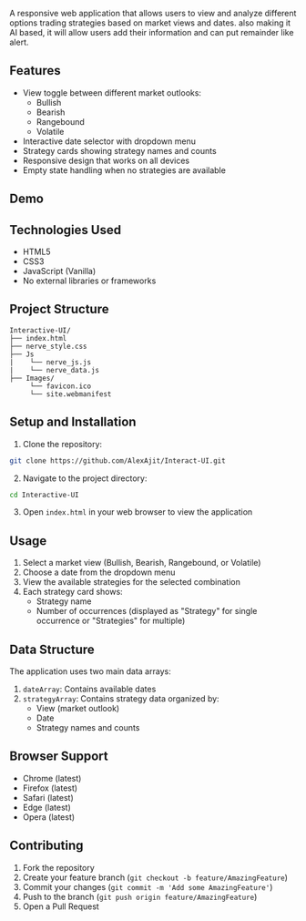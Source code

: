 A responsive web application that allows users to view and analyze different options trading strategies based on market views and dates. also making it AI based, it will allow users add their information and can put remainder like alert.

## Features

- View toggle between different market outlooks:
  - Bullish
  - Bearish
  - Rangebound
  - Volatile
- Interactive date selector with dropdown menu
- Strategy cards showing strategy names and counts
- Responsive design that works on all devices
- Empty state handling when no strategies are available

## Demo



## Technologies Used

- HTML5
- CSS3
- JavaScript (Vanilla)
- No external libraries or frameworks

## Project Structure

```
Interactive-UI/
├── index.html
├── nerve_style.css
├── Js
|    └── nerve_js.js
|    └── nerve_data.js
├── Images/
     └── favicon.ico
     └── site.webmanifest
```

## Setup and Installation

1. Clone the repository:
```bash
git clone https://github.com/AlexAjit/Interact-UI.git
```

2. Navigate to the project directory:
```bash
cd Interactive-UI
```

3. Open `index.html` in your web browser to view the application

## Usage

1. Select a market view (Bullish, Bearish, Rangebound, or Volatile)
2. Choose a date from the dropdown menu
3. View the available strategies for the selected combination
4. Each strategy card shows:
   - Strategy name
   - Number of occurrences (displayed as "Strategy" for single occurrence or "Strategies" for multiple)

## Data Structure

The application uses two main data arrays:

1. `dateArray`: Contains available dates
2. `strategyArray`: Contains strategy data organized by:
   - View (market outlook)
   - Date
   - Strategy names and counts

## Browser Support

- Chrome (latest)
- Firefox (latest)
- Safari (latest)
- Edge (latest)
- Opera (latest)

## Contributing

1. Fork the repository
2. Create your feature branch (`git checkout -b feature/AmazingFeature`)
3. Commit your changes (`git commit -m 'Add some AmazingFeature'`)
4. Push to the branch (`git push origin feature/AmazingFeature`)
5. Open a Pull Request

